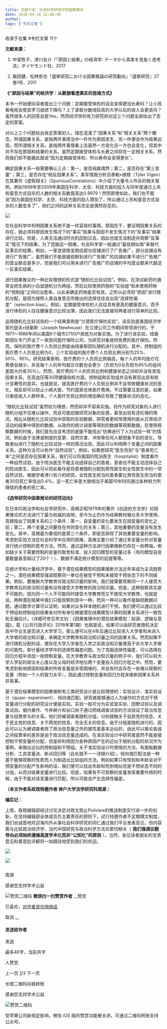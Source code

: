 ```yaml
---
title: 文献介绍：社会科学研究中的因果推论
date: 2018-04-16 12:46:40
author: 
tags: ['专栏文章']
---
```



收录于合集 #专栏文章 11个

**文献来源：**  

1. 中室牧子、津川友介『「原因と結果」の経済学: データから真実を見抜く思考法』ダイヤモンド社、2017

2. 飯田健、松林哲也「選挙研究における因果推論の研究動向」『選挙研究』27巻1号、2011

  

 **《“原因与结果”的经济学：从数据看透真实的思维方式》**

本书一开始便向读者提出三个问题：定期接受体检的话会变得更加长寿吗？让小孩看电视会使其学习成绩下降吗？上了录取分数线较高的大学以后的收入会更高吗？虽然很多人的回答会是Yes，然而经济学的有力研究却对这三个问题全部给出了否定的答案。

  

对以上三个问题给出肯定答案的人，错在混淆了“因果关系”和“相关关系”两个概念。所谓因果关系，是指两件事情当中一件作为原因发生，另一件便会作为结果出现。而所谓相关关系，是指两件事情看上去虽然一方变化另一方也会变化，但其中并不存在原因和结果的关系。虽然定期接受体检与长寿之间存在一定相关关系，然而我们却不能据此就说“因为定期接受体检，所以寿命会变得更长”。

  

确定因果关系一般需要确认三点：第一，是否纯属偶然；第二，是否存在“第三变量”；第三，是否存在“相反因果关系”。美军情报分析员泰勒•维根（Tyler
Vigen）在其著作《虚假相关》（SpuriousCorrelations）中介绍了大量令人咋舌的相关案例，例如1999年至2009年美国在科学、太空、科技方面的投入与同年度通过上吊和窒息方式自杀的人数的相关系数竟高达0.9979！然而即使如此，我们也不能说“因为美国在科学、太空、科技方面的投入增加了，所以通过上吊和窒息方式自杀的人数变多了”，他们之间的这种关系完全是偶然存在的。  

  

![](/images/574/2.png)

  

在社会科学中判明因果关系绝不是一件容易的事情。原因在于，要证明因果关系的存在，就必须将原因发生情况下的“事实”结果与原因不发生情况下的“反事实”结果进行比较。但是，人类无法通过时光机回到过去，因此也就无法制造并观察“反事实”情况下的结果。为了克服这一困难，社会科学家一般通过“最佳相似值”来替代反事实的结果。例如，一家连锁珠宝商店部分店铺进行了广告推广，部分店铺没有进行广告推广。虽然我们不能直接观察到进行广告推广的店铺如果不进行广告推广的营业额会是多少，但是我们可以用未进行广告推广的店铺的平均营业额来代替这一反事实结果。

  

进行因果推论的一种比较理想的形式是“随机化比较试验”。例如，在测试新药时通常会把生病的小白鼠随机分为两组，然后比较使用药物的“实验组”和未使用药物的“控制组”之间的治愈率，以此来确定药物是否有效。之所以必须将“原因”进行随机分配，是因为按照人类自身意志所做出的选择往往会出现“选择性偏差”（selection
bias）。例如，定期接受体检的人往往具有更高的健康意识，而不进行体检的人往往健康意识比较淡薄，因此我们无法直接将两者进行简单的比较。

  

运用随机化比较试验的一个经典案例是“兰德医疗保险实验”。该实验是美国经济学家约瑟夫•纽豪斯（Joseph
Newhouse）在兰德公司工作期间带领进行的，于1971～1986年间以美国6个城市2750户居民为对象实施。为了进行该实验，纽豪斯团队专门开设了一家民间医疗保险公司，为研究对象提供免费的医疗保险。然而，保险的医疗费个人负担比例是由纽豪斯团队随机进行分配的。其中，控制组的医疗费个人负担比例为0，三个实验组的医疗费个人负担比例分别为25%、50%、95%。研究结果表明，医疗费的个人负担比例越高，每个人的年均医疗花费便会越少，并且每个人的年均就诊次数也会更少（负担为0与负担为95%的组间差距大约有30%）。然而，医疗费的个人的负担比例和健康状态之间却并没有发现因果关系，在高血压等30项健康指标方面，控制组和实验组并没有表现出具有统计显著性的差异。也就是说，提高医疗费的个人负担比例并不会导致健康状况的恶化，相反却可以防止小病大医，节约国家总体医疗费用。不过需要注意的是，如果只看低收入人群样本，个人医疗负担比例的增加确实导致了健康状况的恶化。  

  

“随机化比较试验”虽然较为理想，然而却并不容易实施。将作为研究对象的人进行随机分组不仅难以操作，而且可能招致研究对象的反感，甚至出现有违伦理的情况。相比从随机化比较试验中获取的实验数据，研究者更经常使用的是从日常经济活动的结果中得到的数据、从政府的统计调查等得到的数据等观察数据。在使用观察数据的时候，我们首先应该考虑的是能不能找出“彷佛进行了人为试验一样”的情况。例如由于法律或制度的变更、自然灾害、冲突等任何人都想象不到的变化，导致类似进行了随机化比较试验一样的情况出现，因此可以判明两个变量之间的因果关系。这种方法可以称作“自然试验”。例如，如果想探究“医生性别”与“患者死亡率”之间是否存在因果关系，我们可以将美国的院派医生（hospitalist）制度看作一种自然试验。由于院派医生不能主动选择自己的患者，患者也不能主动选择自己的院派医生，因此可以将此看作是将患者随机分配到男性医生和女性医生中的一项自然试验。根据学者津川有介的研究，女性医生担当的患者要比男性医生担当的患者30日死亡率低出0.4%，这一死亡率差大致相当于美国10年时间通过各种努力所降低的患者的死亡率。

  

 **《选举研究中因果推论的研究动向》**

在日本的政治学和社会学研究中，高根正昭1979年的著作《创造的方法学》对因果推论的方法进行了最为权威的说明，至今为止仍作为经典教材被众多大学使用。高根指出了因果关系的三个条件：第一，自变量的变化要发生在因变量的变化之前；第二，两个变量之间要存在共同变化的关系；第三，其他重要的变量没有发生变化。其中，高根最为重视的是第三个条件，即是否排除了其他重要变量的影响。考虑到实验方法在社会科学中应用的困难，高根主要介绍了通过多变量分析对变量进行统计控制的思考方法。然而，通过这种方法进行因果推断仍存在一些弊端，例如缺少关于需要控制的变量的取舍标准、投入回归模型的变量过多（有的模型自变量数量甚至超过了20个！）、数据不满足统计模型的前提等等。

  

在统计学和计量经济学中，基于潜在结果模型的因果推断方法近年来成为主流趋势之一。潜在结果模型强调观察同一单位在接受干预和未接受干预状态下的不同结果。例如，要推断大学教育对政治知识量的影响，我们就需要观察同一个人接受大学教育后的政治知识量和没有接受大学教育的政治知识量。但是，这种观察其实是不可能的，因为同一个人不可能同时接受大学教育而又不接受大学教育。也就是说，两种潜在结果中我们只能观察到其中一种，而另一种可以看作是缺损数据问题。通过数学计算可以证明，如果对众多样本随机进行干预，我们便可以通过比较干预组和控制组的结果来对所有单位根据潜在结果模型计算的因果关系进行一致性和无偏估计。（详细可参见李文钊：《因果推理中的潜在结果模型：起源、逻辑与意蕴》，载《公共行政评论》2018年第1期）也就是说，如果可以由研究者随机决定高中毕业生是否进入大学学习，那么便可以在4年后通过比较进入大学者和未进入大学者的政治知识量，来确定大学教育和政治知识量之间的因果关系。然而如果不进行随机分配的话，便存在大学入学者在入学之前政治知识量便高于非大学入学者的可能性，即计量经济学中的选择性偏差问题。为了克服选择性偏差，可以选择在回归方程中添加一些控制变量。在大学教育与政治知识量的例子中，我们可以将大学入学前的政治关心度以及父母的经济地位两个变量投入回归方程之中。然而，要考虑到影响原因和结果的所有变量是非常困难的，并且有时会存在一些难以观察的变量（例如一个人的智力水平），因此通过控制变量和回归方程来推断因果关系并非易事。  

基于潜在结果模型的因果推断有三类研究设计是比较理想的：实验设计、准实验设计（quasi-
experiment）、倾向值匹配。研究者能够通过人为操作的方式对干预变量进行分配的研究设计便是实验。实验一般可分为实验室实验、田野试验以及调查试验。堀内勇作、今井耕介和谷口尚子通过网络调查试验的方法验证了政治信息量与投票参与的关系。他们将被调查者随机分组，分别接触关于自民党的信息、关于民主党的信息、关于两党的信息、完全无关的信息。由于分组是随机进行的，因此可以认为被调查者除了政治信息量之外的属性是基本近似的，由此可以推论各组之间投票率的差异是由于政治信息量造成的。在准实验设计中研究者虽然不能直接控制干预变量的分配，但是却利用因为各种原因产生的近似于随机分配的状况作为事例，来做出近似的控制组和干预组。关于准实验设计时使用的方法，有面板数据分析、工具变量法、断点回归等（此处就不一一详细介绍）。倾向值匹配法是一种基于能够观察的性质而人为制造出比较组的方法。例如如果只有性别和年龄会对干预变量的分配产生影响的话，我们便可以找出年龄和性别相似但是干预状态不同的分组，从而对结果变量进行比较。但是，如果有不可观察的变量发挥重要作用的时候，由于不能对该变量进行匹配，所以可能会产生选择性偏差。

  

 **（本文作者系政观特邀作者 神户大学法学研究科周源** ）

  

 **编后记：**

上周，政观编辑部经过讨论决定对政文观止Poliview的推送制度实行进一步的创新，在坚持编辑部全体成员负主要责任的原则下，试行特邀作者不定期撰文制度，我们也诚恳地欢迎海内外从事社会科学研究的同仁通过我们平台发表高见，但内容需与比较政治经济学、当代中国研究与政治科学方法论密切相关（
**我们强调议题导向必须始终遵循高度学术化而非“公知化”的原则** ）。当然，各位读者朋友的宝贵意见和善意批评都将一如既往地受到我们的欢迎。

![](/images/574/3.png)

  

![](/images/574/4.png)

  

  

![]()

周源

感谢您支持学术公益

![赞赏二维码]() **微信扫一扫赞赏作者** __赞赏

已喜欢，[对作者说句悄悄话](javascript:;)

取消 __

#### 发送给作者

发送

最多40字，当前共字

[](javascript:;) 人赞赏

上一页 [1](javascript:;)/3 下一页

长按二维码向我转账

感谢您支持学术公益

![赞赏二维码]()

受苹果公司新规定影响，微信 iOS 版的赞赏功能被关闭，可通过二维码转账支持公众号。

